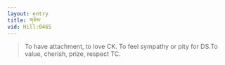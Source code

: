 ```yaml
---
layout: entry
title: གཅེས་
vid: Hill:0465
---
```

> To have attachment, to love CK\. To feel sympathy or pity for DS\.To value, cherish, prize, respect TC\.


